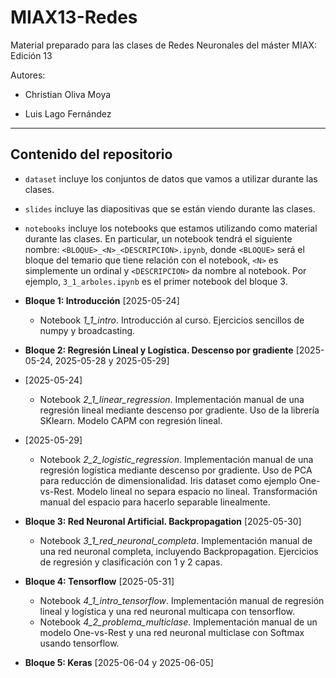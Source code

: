 # MIAX13-Redes

Material preparado para las clases de Redes Neuronales del máster MIAX: Edición 13

Autores:

* Christian Oliva Moya

* Luis Lago Fernández

<hr>

## Contenido del repositorio

* `dataset` incluye los conjuntos de datos que vamos a utilizar durante las clases.

* `slides` incluye las diapositivas que se están viendo durante las clases.

* `notebooks` incluye los notebooks que estamos utilizando como material durante las clases. En particular, un notebook tendrá el siguiente nombre: `<BLOQUE>_<N>_<DESCRIPCION>.ipynb`, donde `<BLOQUE>` será el bloque del temario que tiene relación con el notebook, `<N>` es simplemente un ordinal y `<DESCRIPCION>` da nombre al notebook. Por ejemplo, `3_1_arboles.ipynb` es el primer notebook del bloque 3.

* **Bloque 1: Introducción** [2025-05-24]
  * Notebook *1_1_intro*. Introducción al curso. Ejercicios sencillos de numpy y broadcasting.

* **Bloque 2: Regresión Lineal y Logística. Descenso por gradiente** [2025-05-24, 2025-05-28 y 2025-05-29]
* [2025-05-24]
  * Notebook *2_1_linear_regression*. Implementación manual de una regresión lineal mediante descenso por gradiente. Uso de la librería SKlearn. Modelo CAPM con regresión lineal.
* [2025-05-29]
  * Notebook *2_2_logistic_regression*. Implementación manual de una regresión logística mediante descenso por gradiente. Uso de PCA para reducción de dimensionalidad. Iris dataset como ejemplo One-vs-Rest. Modelo lineal no separa espacio no lineal. Transformación manual del espacio para hacerlo separable linealmente.
 
* **Bloque 3: Red Neuronal Artificial. Backpropagation** [2025-05-30]
  * Notebook *3_1_red_neuronal_completa*. Implementación manual de una red neuronal completa, incluyendo Backpropagation. Ejercicios de regresión y clasificación con 1 y 2 capas.

* **Bloque 4: Tensorflow** [2025-05-31]
  * Notebook *4_1_intro_tensorflow*. Implementación manual de regresión lineal y logística y una red neuronal multicapa con tensorflow.
  * Notebook *4_2_problema_multiclase*. Implementación manual de un modelo One-vs-Rest y una red neuronal multiclase con Softmax usando tensorflow.

* **Bloque 5: Keras** [2025-06-04 y 2025-06-05]

